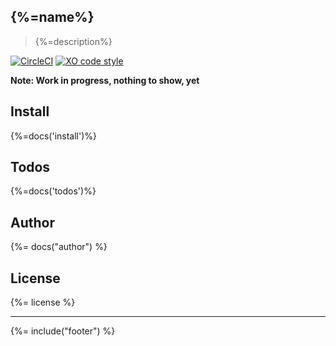 ## {%=name%}
> {%=description%}

[![CircleCI](https://circleci.com/gh/sammler/sammler-strategy-github/tree/master.svg?style=svg)](https://circleci.com/gh/sammler/sammler-strategy-github/tree/master)
[![XO code style](https://img.shields.io/badge/code_style-XO--space-5ed9c7.svg)](https://github.com/sindresorhus/xo-space)

**Note: Work in progress, nothing to show, yet**

## Install
{%=docs('install')%}

## Todos
{%=docs('todos')%}

## Author
{%= docs("author") %}

## License
{%= license %}

***

{%= include("footer") %}

